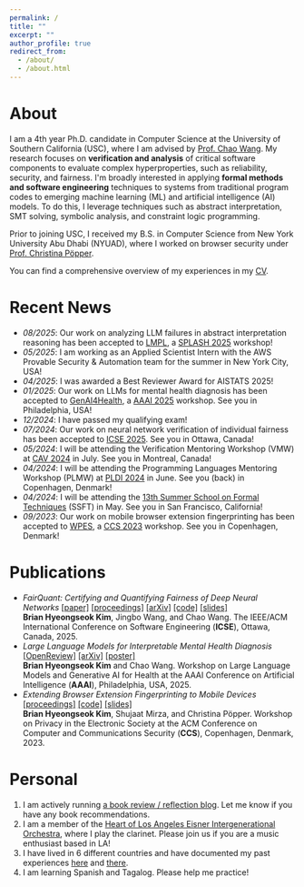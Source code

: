 ```yaml
---
permalink: /
title: ""
excerpt: ""
author_profile: true
redirect_from: 
  - /about/
  - /about.html
---
```


About
======
I am a 4th year Ph.D. candidate in Computer Science at the University of Southern California (USC), where I am advised by [Prof. Chao Wang](https://sites.usc.edu/chaowang/).
My research focuses on **verification and analysis** of critical software components to evaluate complex hyperproperties, such as reliability, security, and fairness.
I'm broadly interested in applying **formal methods and software engineering** techniques to systems from traditional program codes to emerging machine learning (ML) and artificial intelligence (AI) models.
To do this, I leverage techniques such as abstract interpretation, SMT solving, symbolic analysis, and constraint logic programming.

Prior to joining USC, I received my B.S. in Computer Science from New York University Abu Dhabi (NYUAD), where I worked on browser security under [Prof. Christina Pöpper](https://poepper.net/).

You can find a comprehensive overview of my experiences in my [CV](https://drive.google.com/file/d/1vYMhmuqpDhews9zwUTwmF_xekgqTDyQt/view?usp=share_link).


Recent News
======
* *08/2025*: Our work on analyzing LLM failures in abstract interpretation reasoning has been accepted to [LMPL](https://conf.researchr.org/home/icfp-splash-2025/lmpl-2025), a [SPLASH 2025](https://conf.researchr.org/home/icfp-splash-2025) workshop!
* *05/2025*: I am working as an Applied Scientist Intern with the AWS Provable Security & Automation team for the summer in New York City, USA!
* *04/2025*: I was awarded a Best Reviewer Award for AISTATS 2025!
* *01/2025*: Our work on LLMs for mental health diagnosis has been accepted to [GenAI4Health](https://sites.google.com/view/genai4health-aaai-2025/home), a [AAAI 2025](https://aaai.org/conference/aaai/aaai-25/) workshop. See you in Philadelphia, USA!
* *12/2024*: I have passed my qualifying exam!
* *07/2024*: Our work on neural network verification of individual fairness has been accepted to [ICSE 2025](https://conf.researchr.org/home/icse-2025). See you in Ottawa, Canada!
* *05/2024*: I will be attending the Verification Mentoring Workshop (VMW) at [CAV 2024](https://i-cav.org/2024/) in July. See you in Montreal, Canada!
* *04/2024*: I will be attending the Programming Languages Mentoring Workshop (PLMW) at [PLDI 2024](https://pldi24.sigplan.org) in June. See you (back) in Copenhagen, Denmark!
* *04/2024*: I will be attending the [13th Summer School on Formal Techniques](https://fm.csl.sri.com/SSFT24/) (SSFT) in May. See you in San Francisco, California!
* *09/2023*: Our work on mobile browser extension fingerprinting has been accepted to [WPES](https://www.wpes2023.conf.kth.se/), a [CCS 2023](https://www.sigsac.org/ccs/CCS2023/) workshop. See you in Copenhagen, Denmark!

Publications
======
* *FairQuant: Certifying and Quantifying Fairness of Deep Neural Networks* [[paper]](https://briankim113.github.io/files/icse25-paper.pdf) [[proceedings]](https://doi.ieeecomputersociety.org/10.1109/ICSE55347.2025.00016) [[arXiv]](https://arxiv.org/abs/2409.03220) [[code]](https://github.com/briankim113/FairQuant-Artifact) [[slides]](https://briankim113.github.io/files/icse25-slides.pdf)
<br> **Brian Hyeongseok Kim**, Jingbo Wang, and Chao Wang. The IEEE/ACM International Conference on Software Engineering (**ICSE**), Ottawa, Canada, 2025.
* *Large Language Models for Interpretable Mental Health Diagnosis* [[OpenReview]](https://openreview.net/forum?id=L5iBC2En9N) [[arXiv]](https://arxiv.org/abs/2501.07653) [[poster]](https://briankim113.github.io/files/genai4health25-poster.pdf)
<br> **Brian Hyeongseok Kim** and Chao Wang. Workshop on Large Language Models and Generative AI for Health at the AAAI Conference on Artificial Intelligence (**AAAI**), Philadelphia, USA, 2025.
* *Extending Browser Extension Fingerprinting to Mobile Devices* [[proceedings]](https://dl.acm.org/doi/abs/10.1145/3603216.3624955) [[code]](https://github.com/briankim113/WPES2023-Artifact) [[slides]](https://briankim113.github.io/files/wpes23-slides.pdf)
<br> **Brian Hyeongseok Kim**, Shujaat Mirza, and Christina Pöpper. Workshop on Privacy in the Electronic Society at the ACM Conference on Computer and Communications Security (**CCS**), Copenhagen, Denmark, 2023.

Personal
======
1. I am actively running [a book review / reflection blog](https://brianreadsbooks.wordpress.com/). Let me know if you have any book recommendations.
2. I am a member of the [Heart of Los Angeles Eisner Intergenerational Orchestra](https://www.holaio.org/), where I play the clarinet. Please join us if you are a music enthusiast based in LA!
3. I have lived in 6 different countries and have documented my past experiences [here](https://briankim113.wixsite.com/ciao-italia) and [there](https://briankim113.wixsite.com/nyuad).
4. I am learning Spanish and Tagalog. Please help me practice!
